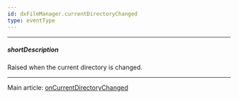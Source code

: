 ```yaml
---
id: dxFileManager.currentDirectoryChanged
type: eventType
---
```

---
##### shortDescription
Raised when the current directory is changed.

---
Main article: [onCurrentDirectoryChanged](/api-reference/10%20UI%20Components/dxFileManager/1%20Configuration/onCurrentDirectoryChanged.md '/Documentation/ApiReference/UI_Components/dxFileManager/Configuration/#onCurrentDirectoryChanged')